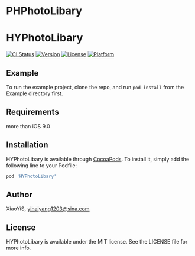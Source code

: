 
# PHPhotoLibary
# HYPhotoLibary

[![CI Status](https://img.shields.io/travis/XiaoYiS/HYPhotoLibary.svg?style=flat)](https://travis-ci.org/XiaoYiS/HYPhotoLibary)
[![Version](https://img.shields.io/cocoapods/v/HYPhotoLibary.svg?style=flat)](https://cocoapods.org/pods/HYPhotoLibary)
[![License](https://img.shields.io/cocoapods/l/HYPhotoLibary.svg?style=flat)](https://cocoapods.org/pods/HYPhotoLibary)
[![Platform](https://img.shields.io/cocoapods/p/HYPhotoLibary.svg?style=flat)](https://cocoapods.org/pods/HYPhotoLibary)

## Example

To run the example project, clone the repo, and run `pod install` from the Example directory first.

## Requirements
more than iOS 9.0

## Installation

HYPhotoLibary is available through [CocoaPods](https://cocoapods.org). To install
it, simply add the following line to your Podfile:

```ruby
pod 'HYPhotoLibary'
```

## Author

XiaoYiS, yihaiyang1203@sina.com

## License

HYPhotoLibary is available under the MIT license. See the LICENSE file for more info.

